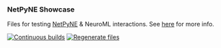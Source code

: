 ### NetPyNE Showcase

Files for testing [NetPyNE](https://netpyne.org) & NeuroML interactions. See [here](https://docs.neuroml.org/Userdocs/Software/SupportingTools.html#netpyne) for more info. 

[![Continuous builds](https://github.com/OpenSourceBrain/NetPyNEShowcase/actions/workflows/omv-ci.yml/badge.svg)](https://github.com/OpenSourceBrain/NetPyNEShowcase/actions/workflows/omv-ci.yml) [![Regenerate files](https://github.com/OpenSourceBrain/NetPyNEShowcase/actions/workflows/non-omv.yml/badge.svg)](https://github.com/OpenSourceBrain/NetPyNEShowcase/actions/workflows/non-omv.yml)


